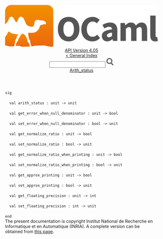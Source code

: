 <!-- ((! set title API !)) ((! set documentation !)) ((! set api !)) ((! set nobreadcrumb !)) -->
<div class="api"><header><nav class="toc brand"><a class="brand" href="https://ocaml.org/"><img src="colour-logo-gray.svg" class="svg" alt="OCaml"></a></nav><nav class="toc"><div class="toc_version"><a href="/docs" id="version-select">API Version 4.05</a></div><a href="index.html">&lt; General Index</a><div class="api_search"><input type="text" name="apisearch" id="api_search" oninput="mySearch(false);" onkeypress="this.oninput();" onclick="this.oninput();" onpaste="this.oninput();">
<img src="search_icon.svg" alt="Search" class="svg" onclick="mySearch(false)"></div>
<div id="search_results"></div><div class="toc_title"><a href="Arith_status.html">Arith_status</a></div><ul></ul></nav></header>
<code class="code"><span class="keyword">sig</span><br>
&nbsp;&nbsp;<span class="keyword">val</span>&nbsp;arith_status&nbsp;:&nbsp;unit&nbsp;<span class="keywordsign">-&gt;</span>&nbsp;unit<br>
&nbsp;&nbsp;<span class="keyword">val</span>&nbsp;get_error_when_null_denominator&nbsp;:&nbsp;unit&nbsp;<span class="keywordsign">-&gt;</span>&nbsp;bool<br>
&nbsp;&nbsp;<span class="keyword">val</span>&nbsp;set_error_when_null_denominator&nbsp;:&nbsp;bool&nbsp;<span class="keywordsign">-&gt;</span>&nbsp;unit<br>
&nbsp;&nbsp;<span class="keyword">val</span>&nbsp;get_normalize_ratio&nbsp;:&nbsp;unit&nbsp;<span class="keywordsign">-&gt;</span>&nbsp;bool<br>
&nbsp;&nbsp;<span class="keyword">val</span>&nbsp;set_normalize_ratio&nbsp;:&nbsp;bool&nbsp;<span class="keywordsign">-&gt;</span>&nbsp;unit<br>
&nbsp;&nbsp;<span class="keyword">val</span>&nbsp;get_normalize_ratio_when_printing&nbsp;:&nbsp;unit&nbsp;<span class="keywordsign">-&gt;</span>&nbsp;bool<br>
&nbsp;&nbsp;<span class="keyword">val</span>&nbsp;set_normalize_ratio_when_printing&nbsp;:&nbsp;bool&nbsp;<span class="keywordsign">-&gt;</span>&nbsp;unit<br>
&nbsp;&nbsp;<span class="keyword">val</span>&nbsp;get_approx_printing&nbsp;:&nbsp;unit&nbsp;<span class="keywordsign">-&gt;</span>&nbsp;bool<br>
&nbsp;&nbsp;<span class="keyword">val</span>&nbsp;set_approx_printing&nbsp;:&nbsp;bool&nbsp;<span class="keywordsign">-&gt;</span>&nbsp;unit<br>
&nbsp;&nbsp;<span class="keyword">val</span>&nbsp;get_floating_precision&nbsp;:&nbsp;unit&nbsp;<span class="keywordsign">-&gt;</span>&nbsp;int<br>
&nbsp;&nbsp;<span class="keyword">val</span>&nbsp;set_floating_precision&nbsp;:&nbsp;int&nbsp;<span class="keywordsign">-&gt;</span>&nbsp;unit<br>
<span class="keyword">end</span></code><div class="copyright">The present documentation is copyright Institut National de Recherche en Informatique et en Automatique (INRIA). A complete version can be obtained from <a href="http://caml.inria.fr/pub/docs/manual-ocaml/">this page</a>.</div></div>